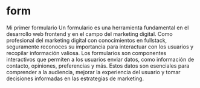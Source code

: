 # form
Mi primer formulario 
Un formulario es una herramienta fundamental en el desarrollo web frontend y en el campo del marketing digital. Como profesional del marketing digital con conocimientos en fullstack, seguramente reconoces su importancia para interactuar con los usuarios y recopilar información valiosa. Los formularios son componentes interactivos que permiten a los usuarios enviar datos, como información de contacto, opiniones, preferencias y más. Estos datos son esenciales para comprender a la audiencia, mejorar la experiencia del usuario y tomar decisiones informadas en las estrategias de marketing.
